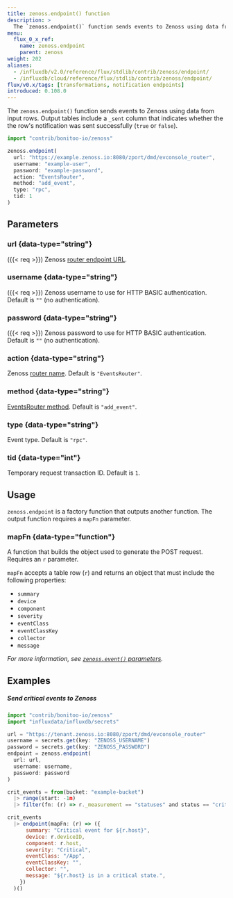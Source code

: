 ```yaml
---
title: zenoss.endpoint() function
description: >
  The `zenoss.endpoint()` function sends events to Zenoss using data from input rows.
menu:
  flux_0_x_ref:
    name: zenoss.endpoint
    parent: zenoss
weight: 202
aliases:
  - /influxdb/v2.0/reference/flux/stdlib/contrib/zenoss/endpoint/
  - /influxdb/cloud/reference/flux/stdlib/contrib/zenoss/endpoint/
flux/v0.x/tags: [transformations, notification endpoints]
introduced: 0.108.0
---
```


The `zenoss.endpoint()` function sends events to Zenoss using data from input rows.
Output tables include a `_sent` column that indicates whether the
the row's notification was sent successfully (`true` or `false`).

```js
import "contrib/bonitoo-io/zenoss"

zenoss.endpoint(
  url: "https://example.zenoss.io:8080/zport/dmd/evconsole_router",
  username: "example-user",
  password: "example-password",
  action: "EventsRouter",
  method: "add_event",
  type: "rpc",
  tid: 1
)
```

## Parameters

### url {data-type="string"}
({{< req >}})
Zenoss [router endpoint URL](https://help.zenoss.com/zsd/RM/configuring-resource-manager/enabling-access-to-browser-interfaces/creating-and-changing-public-endpoints).

### username {data-type="string"}
({{< req >}})
Zenoss username to use for HTTP BASIC authentication.
Default is `""` (no authentication).

### password {data-type="string"}
({{< req >}})
Zenoss password to use for HTTP BASIC authentication.
Default is `""` (no authentication).

### action {data-type="string"}
Zenoss [router name](https://help.zenoss.com/dev/collection-zone-and-resource-manager-apis/anatomy-of-an-api-request#AnatomyofanAPIrequest-RouterURL).
Default is `"EventsRouter"`.

### method {data-type="string"}
[EventsRouter method](https://help.zenoss.com/dev/collection-zone-and-resource-manager-apis/codebase/routers/router-reference/eventsrouter).
Default is `"add_event"`.

### type {data-type="string"}
Event type.
Default is `"rpc"`.

### tid {data-type="int"}
Temporary request transaction ID.
Default is `1`.

## Usage
`zenoss.endpoint` is a factory function that outputs another function.
The output function requires a `mapFn` parameter.

### mapFn {data-type="function"}
A function that builds the object used to generate the POST request.
Requires an `r` parameter.

`mapFn` accepts a table row (`r`) and returns an object that must include the
following properties:

- `summary`
- `device`
- `component`
- `severity`
- `eventClass`
- `eventClassKey`
- `collector`
- `message`

_For more information, see [`zenoss.event()` parameters](/flux/v0.x/stdlib/contrib/bonitoo-io/zenoss/event/#parameters)._

## Examples

##### Send critical events to Zenoss
```js
import "contrib/bonitoo-io/zenoss"
import "influxdata/influxdb/secrets"

url = "https://tenant.zenoss.io:8080/zport/dmd/evconsole_router"
username = secrets.get(key: "ZENOSS_USERNAME")
password = secrets.get(key: "ZENOSS_PASSWORD")
endpoint = zenoss.endpoint(
  url: url,
  username: username,
  password: password
)

crit_events = from(bucket: "example-bucket")
  |> range(start: -1m)
  |> filter(fn: (r) => r._measurement == "statuses" and status == "crit")

crit_events
  |> endpoint(mapFn: (r) => ({
      summary: "Critical event for ${r.host}",
      device: r.deviceID,
      component: r.host,
      severity: "Critical",
      eventClass: "/App",
      eventClassKey: "",
      collector: "",
      message: "${r.host} is in a critical state.",
    })
  )()
```
